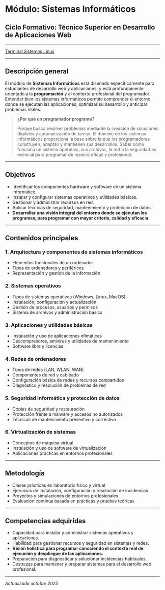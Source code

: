 # Módulo: Sistemas Informáticos
## Ciclo Formativo: Técnico Superior en Desarrollo de Aplicaciones Web

---

[Terminal Sistemas Linux](temario/terminal.md)

---

## Descripción general

El módulo de **Sistemas Informáticos** está diseñado específicamente para estudiantes de desarrollo web y aplicaciones, y está profundamente orientado a la **programación** y al contexto profesional del programador. Entender bien los sistemas informáticos permite comprender el entorno donde se ejecutan las aplicaciones, optimizar su desarrollo y anticipar problemas reales.

> **¿Por qué un programador programa?**
>
> Porque busca resolver problemas mediante la creación de soluciones digitales y automatización de tareas. El dominio de los sistemas informáticos proporciona la base sobre la que los programadores construyen, adaptan y mantienen sus desarrollos. Saber cómo funciona un sistema operativo, sus archivos, la red o la seguridad es esencial para programar de manera eficaz y profesional.

---

## Objetivos

- Identificar los componentes hardware y software de un sistema informático.
- Instalar y configurar sistemas operativos y utilidades básicas.
- Gestionar y administrar recursos en red.
- Aplicar técnicas de seguridad, mantenimiento y protección de datos.
- **Desarrollar una visión integral del entorno donde se ejecutan los programas, para programar con mayor criterio, calidad y eficacia.**

---

## Contenidos principales

### 1. Arquitectura y componentes de sistemas informáticos
- Elementos funcionales de un ordenador
- Tipos de ordenadores y periféricos
- Representación y gestión de la información

### 2. Sistemas operativos
- Tipos de sistemas operativos (Windows, Linux, MacOS)
- Instalación, configuración y actualización
- Gestión de procesos, usuarios y permisos
- Sistema de archivos y administración básica

### 3. Aplicaciones y utilidades básicas
- Instalación y uso de aplicaciones ofimáticas
- Descompresores, antivirus y utilidades de mantenimiento
- Software libre y licencias

### 4. Redes de ordenadores
- Tipos de redes (LAN, WLAN, WAN)
- Componentes de red y cableado
- Configuración básica de redes y recursos compartidos
- Diagnóstico y resolución de problemas de red

### 5. Seguridad informática y protección de datos
- Copias de seguridad y restauración
- Protección frente a malware y accesos no autorizados
- Técnicas de mantenimiento preventivo y correctivo

### 6. Virtualización de sistemas
- Conceptos de máquina virtual
- Instalación y uso de software de virtualización
- Aplicaciones prácticas en entornos profesionales

---

## Metodología

- Clases prácticas en laboratorio físico y virtual
- Ejercicios de instalación, configuración y resolución de incidencias
- Proyectos y simulaciones de entornos profesionales
- Evaluación continua basada en prácticas y pruebas teóricas

---

## Competencias adquiridas

- Capacidad para instalar y administrar sistemas operativos y aplicaciones.
- Habilidad para gestionar recursos y seguridad en sistemas y redes.
- **Visión holística para programar conociendo el contexto real de ejecución y despliegue de las aplicaciones.**
- Preparación para diagnosticar y solucionar incidencias habituales.
- Destrezas para mantener y preparar sistemas para el desarrollo web profesional.

---

*Actualizado octubre 2025*
